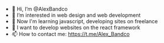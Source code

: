 - 👋 Hi, I’m @AlexBandco
- 👀 I’m interested in web design and web development
- 🌱 Now I'm learning javascript, developing sites on freelance
- 💞️ I want to develop websites on the react framework
- 📫 How to contact me: https://t.me/Alex_Bandco

<!---
AlexBandco/AlexBandco is a ✨ special ✨ repository because its `README.md` (this file) appears on your GitHub profile.
You can click the Preview link to take a look at your changes.
--->

